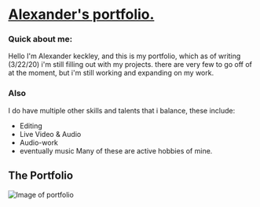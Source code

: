 # [Alexander's portfolio.](https://drkeck.github.io/Portfolio-project/)

### Quick about me:
Hello I'm Alexander keckley,
and this is my portfolio, which as of writing (3/22/20) i'm still filling out with my projects.
there are very few to go off of at the moment, but i'm still working and expanding on my work.

### Also
I do have multiple other skills and talents that i balance, these include:
 * Editing
 * Live Video & Audio 
 * Audio-work
 * eventually music
Many of these are active hobbies of mine.

## The Portfolio

![Image of portfolio](./assets/README-img/Portfolio.gif)